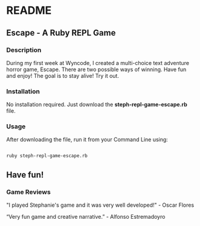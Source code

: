 # README 

## Escape - A Ruby REPL Game

### Description

During my first week at Wyncode,  I created a multi-choice text adventure horror game, Escape. 
There are two possible ways of winning. Have fun and enjoy! The goal is to stay alive! Try it out.
 
### Installation 

 No installation required. Just download the **steph-repl-game-escape.rb** file.

### Usage
After downloading the file, run it from your Command Line using: 
 
 ```bash
 
 ruby steph-repl-game-escape.rb
 
 ```
 ## Have fun!
 
 ### Game Reviews
 "I played Stephanie's game and it was very well developed!" - Oscar Flores

 “Very fun game and creative narrative.” - Alfonso Estremadoyro
